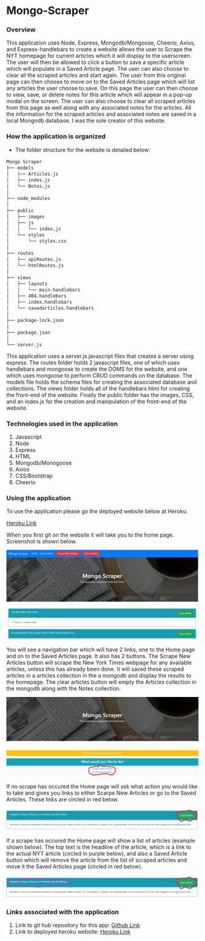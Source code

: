 # Mongo-Scraper 

### Overview
This application uses Node, Express, Mongodb/Mongoose, Cheerio, Axios, and Express-handlebars to create a website allows the user to Scrape the NYT homepage for current articles which it will display to the userscreen.  The user will then be allowed to click a button to save a specific article which will populate in a Saved Article page.  The user can also choose to clear all the scraped articles and start again.  The user from this original page can then choose to move on to the Saved Articles page which will list any articles the user choose to save.  On this page the user can then choose to view, save, or delete notes for this article which will appear in a pop-up modal on the screen.   The user can also choose to clear all scraped articles from this page as well along with any associated notes for the articles.  All the information for the scraped articles and associated notes are saved in a local Mongodb database.  I was the sole creator of this website.

### How the application is organized
* The folder structure for the website is detailed below:
```
Mongo Scraper
├── models
│   ├── Articles.js
│   ├── index.js
│   └── Notes.js
│   
├── node_modules
│ 
├── public
│   ├── images
│   ├── js
│   │   └── index.js
│   └── styles
│       └── styles.css     
│
├── routes
│   ├── apiRoutes.js
│   └── htmlRoutes.js 
│
├── views
│   ├── layouts
│   │   └── main.handlebars 
│   ├── 404.handlebars
│   ├── index.handlebars
│   └── savedarticles.handlebars 
│
├── package-lock.json
│
├── package.json 
│   
└── server.js
```

This application uses a server.js javascript files that creates a server using express.  The routes folder holds 2 javascript files, one of which uses handlebars and mongoose to create the DOMS for the website,  and one which uses mongoose to perform CRUD commands on the database.  The models file holds the schema files for creating the associated database and collections.  The views folder holds all of the handlebars html for creating the front-end of the website.  Finally the public folder has the images, CSS, and an index.js for the creation and manipulation of the front-end of the website.


### Technologies used in the application
1.  Javascript
2.  Node
3.  Express
4.  HTML
5.  Mongodb/Monogoose
6.  Axios
7.  CSS/Bootstrap
8.  Cheerio

### Using the application
To use the application please go the deployed website below at Heroku.

  [Heroku Link](https://dry-bayou-13937.herokuapp.com/)

When you first git on the website it will take you to the home page.  Screenshot is shown below.


  ![Image of screenshot](public/images/MongoScrape.png)

You will see a navigation bar which will have 2 links, one to the Home page and on to the Saved Articles page.  It also has 2 buttons.  The Scrape New Articles button will scrape the New York Times webpage for any available articles, unless this has already been done.  It will saved these scraped articles in a articles collection in the a mongodb and display the results to the homepage.  The clear articles button will empty the Articles collection in the mongodb along with the Notes collection.

  ![Image of screenshot](public/images/MongoScrape3.png)

If no scrape has occured the Home page will ask what action you would like to take and gives you links to either Scarpe New Articles or go to the Saved Articles.  These links are circled in red below.

  ![Image of screenshot](public/images/MongoScrape2.png)

If a scrape has occured the Home page will show a list of articles (example shown below).  The top text is the headline of the article, which is a link to the actual NYT article (circled in purple below), and also a Saved Article button which will remove the article from the list of scraped articles and move it the Saved Articles page (circled in red below). 

  ![Image of screenshot](public/images/MongoScrape4.png)

### Links associated with the application
1.  Link to git hub repository for this app:  [Github Link](https://github.com/eozuna3/Mongo-Scraper)
2.  Link to deployed heroku website:  [Heroku Link](https://dry-bayou-13937.herokuapp.com/)